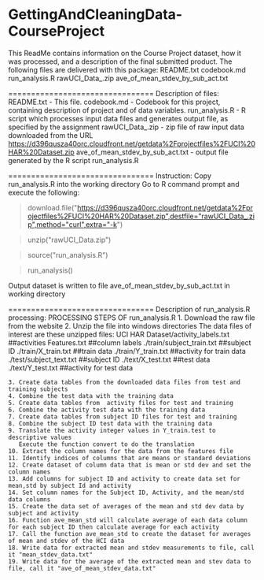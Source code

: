 # GettingAndCleaningData-CourseProject
This ReadMe contains information on the Course Project dataset, how it was processed, and a description of the final submitted product.
The following files are delivered with this package:
README.txt 
codebook.md
run_analysis.R
rawUCI_Data_.zip
ave_of_mean_stdev_by_sub_act.txt

================================
Description of files:
README.txt - This file.
codebook.md - Codebook for this project, containing description of project and of data variables.
run_analysis.R - R script which processes input data files and generates output file, as specified by the assignment
rawUCI_Data_.zip - zip file of raw input data downloaded from the URL https://d396qusza40orc.cloudfront.net/getdata%2Fprojectfiles%2FUCI%20HAR%20Dataset.zip 
ave_of_mean_stdev_by_sub_act.txt - output file generated by the R script run_analysis.R

================================
Instruction:
Copy run_analysis.R into the working directory
Go to R command prompt and execute the following:

>download.file("https://d396qusza40orc.cloudfront.net/getdata%2Fprojectfiles%2FUCI%20HAR%20Dataset.zip",destfile="rawUCI_Data_.zip",method="curl",extra="-k")

>unzip("rawUCI_Data.zip")

>source("run_analysis.R")

>run_analysis()

Output dataset is written to file ave_of_mean_stdev_by_sub_act.txt in working directory

================================
Description of run_analysis.R processing:
PROCESSING STEPS OF run_analysis.R
    1. Download the raw file from the website
    2. Unzip the file into windows directories
       The data files of interest are these unzipped files:
          UCI HAR Dataset/activity_labels.txt              ##activities
          Features.txt                                     ##column labels
          ./train/subject_train.txt                        ##subject ID
          ./train/X_train.txt                              ##train data
          ./train/Y_train.txt                              ##activity for train data 
          ./test/subject_text.txt                          ##subject ID
          ./text/X_test.txt                                ##test data
          ./text/Y_test.txt                                ##activity for test data

    3. Create data tables from the downloaded data files from test and training subjects
    4. Combine the test data with the training data
    5. Create data tables from  activity files for test and training
    6. Combine the activity test data with the training data
    7. Create data tables from subject ID files for test and training
    8. Combine the subject ID test data with the training data
    9. Translate the activity integer values in Y_train.test to descriptive values
       Execute the function convert to do the translation
    10. Extract the column names for the data from the features file 
    11. Identify indices of columns that are means or standard deviations
    12. Create dataset of column data that is mean or std dev and set the column names
    13. Add columns for subject ID and activity to create data set for mean,std by subject Id and activity
    14. Set column names for the Subject ID, Activity, and the mean/std data columns
    15. Create the data set of averages of the mean and std dev data by subject and activity
    16. Function ave_mean_std will calculate average of each data column for each subject ID then calculate average for each activity
    17. Call the function ave_mean_std to create the dataset for averages of mean and stdev of the HCI data
    18. Write data for extracted mean and stdev measurements to file, call it "mean_stdev_data.txt"
    19. Write data for the average of the extracted mean and stev data to file, call it "ave_of_mean_stdev_data.txt"
